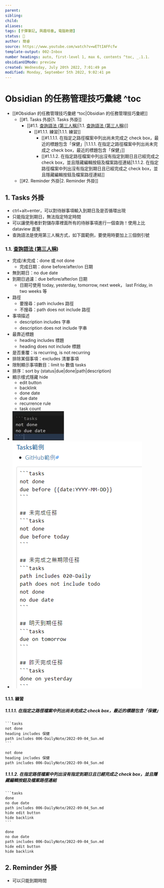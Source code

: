 ```yaml
---
parent: 
sibling: 
child: 
aliases:    
tags: [子彈筆記, 興趣培養, 電腦軟體]
status: 🌱
author: 簡睿 
source: https://www.youtube.com/watch?v=wETtIAFFcfw 
template-output: 002-Inbox
number headings: auto, first-level 1, max 6, contents ^toc, _.1.1.
obsidianUIMode: preview 
created: Wednesday, July 20th 2022, 7:01:49 pm
modified: Monday, September 5th 2022, 9:02:41 pm
---
```

# Obsidian 的任務管理技巧彙總 ^toc

- [[#Obsidian 的任務管理技巧彙總 ^toc|Obsidian 的任務管理技巧彙總]]
	- [[#1. Tasks 外掛|1. Tasks 外掛]]
		- [[#1.1. [查詢語法 (第三人稱)](http://jdev.tw/blog/6858#top "Back to top")|1.1. [查詢語法 (第三人稱)](http://jdev.tw/blog/6858#top "Back to top")]]
			- [[#1.1.1. 練習|1.1.1. 練習]]
				- [[#1.1.1.1. 在指定之路徑檔案中列出尚未完成之 check box，最近的標題包含「保健」|1.1.1.1. 在指定之路徑檔案中列出尚未完成之 check box，最近的標題包含「保健」]]
				- [[#1.1.1.2. 在指定路徑檔案中列出沒有指定到期日且已經完成之 check box，並且隱藏編輯按鈕及檔案路徑連結|1.1.1.2. 在指定路徑檔案中列出沒有指定到期日且已經完成之 check box，並且隱藏編輯按鈕及檔案路徑連結]]
	- [[#2. Reminder 外掛|2. Reminder 外掛]]


## 1. Tasks 外掛
- ctrl+alt+enter，可以對待辦事項輸入到期日及是否循環出現
- 只能指定到期日，無法指定特定時間
- 可以讓使用者針對儲存庫裡面所有的待辦事項進行一個查詢！使用上比 dataview 直覺
- 查詢語法是使用第三人稱方式，如下圖範例，要使用時要加上三個倒引號

### 1.1. [查詢語法 (第三人稱)](http://jdev.tw/blog/6858#top "Back to top")
- 完成/未完成：done 或 not done
    - 完成日期：done before/after/on 日期
- 無到期日：no due date
- 到期日過濾：due before/after/on 日期
    - 日期可使用 today, yesterday, tomorrow, next week， last Friday, in two weeks 等
- 路徑
    - 要搜尋：path includes 路徑
    - 不搜尋：path does not include 路徑
- 事項描述
    - description includes 字串
    - description does not include 字串
- 最靠近標題
    - heading includes 標題
    - heading does not include 標題
- 是否重覆：is recurring, is not recurring
- 排除某個事項：excludes 清單事項
- 限制顯示事項數目：limit to 數值 tasks
- 排序：sort by (status|due|done|path|description)
- 顯示樣式隱藏 hide
    - edit button
    - backlink
    - done date
    - due date
    - recurrence rule
    - task count
- ![01|200](https://raw.githubusercontent.com/hoonsor/upgit-Obsidian/main/2022/07/20/upgit_20220720_1658315166.png)
- ![01|250](https://raw.githubusercontent.com/hoonsor/upgit-Obsidian/main/2022/07/20/upgit_20220720_1658316731.png)

#### 1.1.1. 練習
##### 1.1.1.1. 在指定之路徑檔案中列出尚未完成之 check box，最近的標題包含「保健」
````
```tasks
not done
heading includes 保健
path includes 006-DailyNote/2022-09-04_Sun.md
```
````
```tasks
not done
heading includes 保健
path includes 006-DailyNote/2022-09-04_Sun.md
```
##### 1.1.1.2. 在指定路徑檔案中列出沒有指定到期日且已經完成之 check box，並且隱藏編輯按鈕及檔案路徑連結
````
```tasks
done
no due date 
path includes 006-DailyNote/2022-09-04_Sun.md
hide edit button 
hide backlink
```
````
```tasks
done
no due date 
path includes 006-DailyNote/2022-09-04_Sun.md
hide edit button 
hide backlink
```

## 2. Reminder 外掛
- 可以只能到期時間
